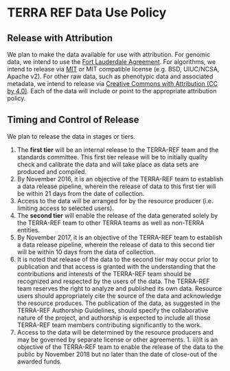 # TERRA REF Data Use Policy

## Release with Attribution

We plan to make the data available for use with attribution. For genomic data, we intend to use the [Fort Lauderdale Agreement](https://www.genome.gov/pages/research/wellcomereport0303.pdf). For algorithms, we intend to release via [MIT](https://opensource.org/licenses/MIT) or MIT compatible license (e.g. BSD, UIUC/NCSA, Apache v2). For other raw data, such as phenotypic data and associated metadata, we intend to release via [Creative Commons with Attribution (CC by 4.0)](http://creativecommons.org/licenses/by/4.0/). Each of the data will include or point to the appropriate attribution policy. 

## Timing and Control of Release

 We plan to release the data in stages or tiers. 

1. The **first tier** will be an internal release to the TERRA-REF team and the standards committee. This first tier release will be to initially quality check and calibrate the data and will take place as data sets are produced and compiled. 
 1. By November 2016, it is an objective of the TERRA-REF team to establish a data release pipeline, wherein the release of data to this first tier will be within 21 days from the date of collection.
  2. Access to the data will be arranged for by the resource producer (i.e. limiting access to selected users). 
1. The **second tier** will enable the release of the data generated solely by the TERRA-REF team to other TERRA teams as well as non-TERRA entities. 
  1. By November 2017, it is an objective of the TERRA-REF team to establish a data release pipeline, wherein the release of data to this second tier will be within 10 days from the data of collection. 
  2. It is noted that release of the data to the second tier may occur prior to publication and that access is granted with the understanding that the contributions and interests of the TERRA-REF team should be recognized and respected by the users of the data. The TERRA-REF team reserves the right to analyze and published its own data. Resource users should appropriately cite the source of the data and acknowledge the resource produces. The publication of the data, as suggested in the TERRA-REF Authorship Guidelines, should specify the collaborative nature of the project, and authorship is expected to include all those TERRA-REF team members contributing significantly to the work. 
3. Access to the data will be determined by the resource producers and may be governed by separate license or other agreements. 1. iii)It is an objective of the TERRA-REF team to enable the release of the data to the public by November 2018 but no later than the date of close-out of the awarded funds.
